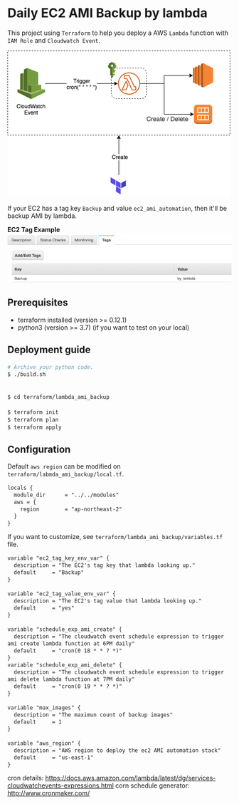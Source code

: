# Daily EC2 AMI Backup by lambda
This project using `Terraform` to help you deploy a AWS `Lambda` function with `IAM Role` and `Cloudwatch Event`.  

![simple darchitecture](./img/simple-architecture.png)

If your EC2 has a tag key `Backup` and value `ec2_ami_automation`, then it'll be backup AMI by lambda.

**EC2 Tag Example**
![example](./img/ec2_capture.png)

## Prerequisites
* terraform installed (version >= 0.12.1)
* python3 (version >= 3.7) (if you want to test on your local)

## Deployment guide
```bash
# Archive your python code.
$ ./build.sh


$ cd terraform/lambda_ami_backup

$ terraform init
$ terraform plan
$ terraform apply 
```

## Configuration
Default `aws region` can be modified on `terraform/labmda_ami_backup/local.tf`.

```text
locals {
  module_dir      = "../../modules"
  aws = {
    region        = "ap-northeast-2"
  }
}
```

If you want to customize, see `terraform/lambda_ami_backup/variables.tf` file.

```text
variable "ec2_tag_key_env_var" {
  description = "The EC2's tag key that lambda looking up."
  default     = "Backup"
}

variable "ec2_tag_value_env_var" {
  description = "The EC2's tag value that lambda looking up."
  default     = "yes"
}

variable "schedule_exp_ami_create" {
  description = "The cloudwatch event schedule expression to trigger ami create lambda function at 6PM daily"
  default     = "cron(0 18 * * ? *)"
}
variable "schedule_exp_ami_delete" {
  description = "The cloudwatch event schedule expression to trigger ami delete lambda function at 7PM daily"
  default     = "cron(0 19 * * ? *)"
}

variable "max_images" {
  description = "The maximun count of backup images"
  default     = 1
}

variable "aws_region" {
  description = "AWS region to deploy the ec2 AMI automation stack"
  default     = "us-east-1"
}
```

cron details: https://docs.aws.amazon.com/lambda/latest/dg/services-cloudwatchevents-expressions.html
corn schedule generator: http://www.cronmaker.com/